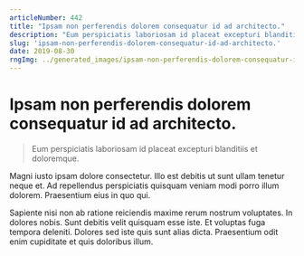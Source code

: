 ```yaml
---
articleNumber: 442
title: "Ipsam non perferendis dolorem consequatur id ad architecto."
description: "Eum perspiciatis laboriosam id placeat excepturi blanditiis et doloremque."
slug: 'ipsam-non-perferendis-dolorem-consequatur-id-ad-architecto.'
date: 2019-08-30
rngImg: ../generated_images/ipsam-non-perferendis-dolorem-consequatur-id-ad-architecto..jpg
---
```


# Ipsam non perferendis dolorem consequatur id ad architecto.

> Eum perspiciatis laboriosam id placeat excepturi blanditiis et doloremque.

Magni iusto ipsam dolore consectetur. Illo est debitis ut sunt ullam tenetur neque et. Ad repellendus perspiciatis quisquam veniam modi porro illum dolorem. Praesentium eius in quo qui.
 Sapiente nisi non ab ratione reiciendis maxime rerum nostrum voluptates. In dolores nobis. Sunt debitis velit quisquam esse iste. Et voluptas fuga tempora deleniti. Dolores sed iste quis sunt alias dicta. Praesentium odit enim cupiditate et quis doloribus illum.
